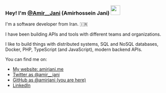### Hey! I'm [@Amir__Jani](https://twitter.com/amir__jani) (Amirhossein Jani) <img src="https://media.giphy.com/media/WUlplcMpOCEmTGBtBW/giphy.gif" width="30"> 

I'm a software developer from Iran. 🇮🇷

I have been building APIs and tools with different teams and organizations.

I like to build things with distributed systems, SQL and NoSQL databases, Docker, PHP, TypeScript (and JavaScript), modern backend APIs.

You can find me on:

* [My website: amirjani.me](https://amirjani.me/)
* [Twitter as @amir__jani](https://twitter.com/amir__jani)
* [GitHub as @amirjani (you are here)](https://github.com/amirjani)
* [LinkedIn](https://linkedin.com/in/amir-jani)
